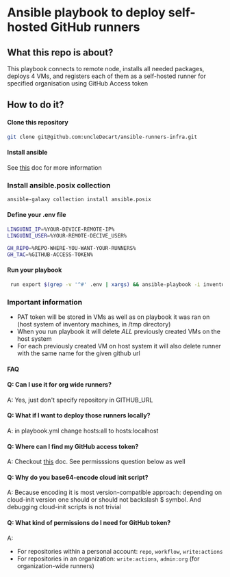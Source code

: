 # Ansible playbook to deploy self-hosted GitHub runners 

## What this repo is about?

This playbook connects to remote node, installs all needed packages,
deploys 4 VMs, and registers each of them as a self-hosted runner for specified
organisation using GitHub Access token

## How to do it?

#### Clone this repository

```sh
git clone git@github.com:uncleDecart/ansible-runners-infra.git
```

#### Install ansible

See [this](https://docs.ansible.com/ansible/latest/installation_guide/index.html) doc for more information 

### Install ansible.posix collection

```sh
ansible-galaxy collection install ansible.posix
```

#### Define your .env file

```sh
LINGUINI_IP=%YOUR-DEVICE-REMOTE-IP%
LINGUINI_USER=%YOUR-REMOTE-DECIVE_USER%

GH_REPO=%REPO-WHERE-YOU-WANT-YOUR-RUNNERS%
GH_TAC=%GITHUB-ACCESS-TOKEN%
```

#### Run your playbook

```sh
 run export $(grep -v '^#' .env | xargs) && ansible-playbook -i inventory.yml playbook.yml
```

### Important information

- PAT token will be stored in VMs as well as on playbook it was ran on (host system of inventory machines, in /tmp directory)
- When you run playbook it will delete _ALL_ previously created VMs on the host system
- For each previously created VM on host system it will also delete runner with the same name for the given github url

#### FAQ

#### Q: Can I use it for org wide runners?

A: Yes, just don't specify repository in GITHUB_URL

#### Q: What if I want to deploy those runners locally?
A: in playbook.yml change hosts:all to hosts:localhost

#### Q: Where can I find my GitHub access token?
A: Checkout [this](https://docs.github.com/en/authentication/keeping-your-account-and-data-secure/managing-your-personal-access-tokens#creating-a-fine-grained-personal-access-token) doc. See permisssions question below as well

#### Q: Why do you base64-encode cloud init script?
A: Because encoding it is most version-compatible approach: depending on cloud-init version
one should or should not backslash $ symbol. And debugging cloud-init scripts is not trivial

#### Q: What kind of permissions do I need for GitHub token?
A:
- For repositories within a personal account: `repo`, `workflow`, `write:actions`
- For repositories in an organization: `write:actions`, `admin:org` (for organization-wide runners)
